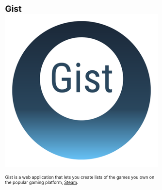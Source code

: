 # Gist  ![Gist Logo](images/readMeLogo.png)

Gist is a web application that lets you create lists of the games you own on the popular gaming platform, [Steam](https://store.steampowered.com/).
